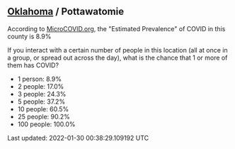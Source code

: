 
## [Oklahoma](/united-states/oklahoma) / Pottawatomie

According to [MicroCOVID.org](http://microcovid.org),
the "Estimated Prevalence" of COVID in this county is 8.9%

If you interact with a certain number of people in this location
(all at once in a group, or spread out across the day), what is the chance that
1 or more of them has COVID?

- 1 person: 8.9%
- 2 people: 17.0%
- 3 people: 24.3%
- 5 people: 37.2%
- 10 people: 60.5%
- 25 people: 90.2%
- 100 people: 100.0%

Last updated: 2022-01-30 00:38:29.109192 UTC
